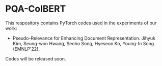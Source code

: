 # PQA-ColBERT

This respository contains PyTorch codes used in the experiments of our work:
* Pseudo-Relevance for Enhancing Document Representation. Jihyuk Kim, Seung-won Hwang, Seoho Song, Hyeseon Ko, Young-In Song (EMNLP'22).

Codes will be released soon.
